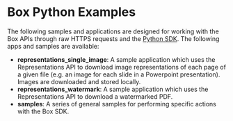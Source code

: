 # Box Python Examples
The following samples and applications are designed for working with the Box APIs through raw HTTPS requests and the [Python SDK](https://github.com/box/box-python-sdk). The following apps and samples are available:

  * **representations_single_image**: A sample application which uses the Representations API to download image representations of each page of a given file (e.g. an image for each slide in a Powerpoint presentation). Images are downloaded and stored locally. 
  * **representations_watermark**: A sample application which uses the Representations API to download a watermarked PDF.
  * **samples**: A series of general samples for performing specific actions with the Box SDK.
